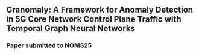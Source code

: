 ## Granomaly: A Framework for Anomaly Detection in 5G Core Network Control Plane Traffic with Temporal Graph Neural Networks
### Paper submitted to NOMS25